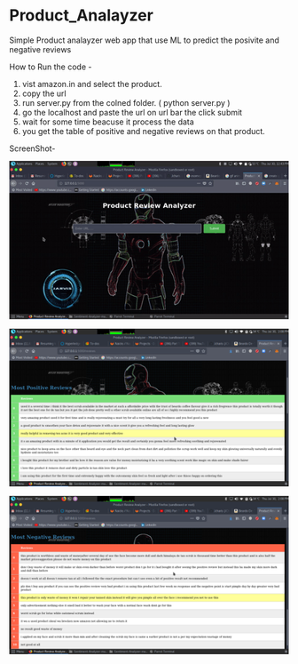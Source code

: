 # Product_Analayzer

Simple Product analayzer web app that use ML to predict the posivite and negative reviews

How to Run the code -
  1. vist amazon.in and select the product.
  2. copy the url
  3. run server.py from the colned folder. ( python server.py )
  4. go the localhost and paste the url on url bar the click submit
  5. wait for some time beacuse it process the data 
  6. you get the table of positive and negative reviews on that product.
  
 ScreenShot-
  
 ![alt text](ironman.gif)
 
 
 
 
 
 
 
 
 
 
 
 
 
 
 
 ![alt text](1.png)
 

 
 
 
 
 
 
 
 
 
 
 
 
 
 
 ![alt text](2.png)
